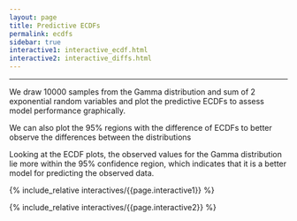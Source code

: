 ```yaml
---
layout: page
title: Predictive ECDFs
permalink: ecdfs
sidebar: true
interactive1: interactive_ecdf.html
interactive2: interactive_diffs.html
---
```


---

We draw 10000 samples from the Gamma distribution and sum of 2 exponential random variables and plot the predictive ECDFs to assess model performance graphically.

We can also plot the 95% regions with the difference of ECDFs to better observe the differences between the distributions

Looking at the ECDF plots, the observed values for the Gamma distribution lie more within the 95% confidence region, which indicates that it is a better model for predicting the observed data.

<!-- The below line includes the interactive figure. Do not change! -->

{% include_relative interactives/{{page.interactive1}} %}

{% include_relative interactives/{{page.interactive2}} %}
